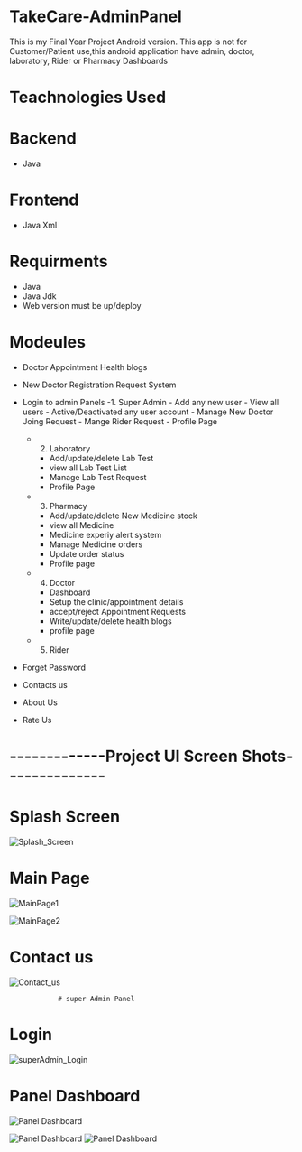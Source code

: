 # TakeCare-AdminPanel
This is my Final Year Project Android version.
This app is not for Customer/Patient use,this android application have admin, doctor, laboratory, Rider or Pharmacy Dashboards 

# Teachnologies Used
# Backend
- Java

# Frontend
- Java Xml

# Requirments
 - Java
 - Java Jdk
 - Web version must be up/deploy
 
  # Modeules
 - Doctor Appointment Health blogs
 - New Doctor Registration Request System
 - Login to admin Panels
     -1.	Super Admin 
       -  Add any new user
       -  View all users
       -  Active/Deactivated any user account
       -  Manage New Doctor Joing Request
       -  Mange Rider Request
       -  Profile Page
       
    - 2.	Laboratory
       - Add/update/delete Lab Test
       - view all Lab Test List
       - Manage Lab Test Request
       - Profile Page
       
    - 3.	Pharmacy
       - Add/update/delete New Medicine stock
       - view all Medicine
       - Medicine experiy alert system
       - Manage Medicine orders
       - Update order status
       - Profile page
    - 4.	Doctor
       - Dashboard
       - Setup the clinic/appointment details
       - accept/reject Appointment Requests
       - Write/update/delete health blogs
       - profile page 
       
    - 5.  Rider
 - Forget Password
 - Contacts us
 - About Us
 - Rate Us
 
# -------------Project UI Screen Shots--------------
# Splash Screen
![Splash_Screen](https://github.com/malikakmal352/TakeCare-AdminPanel/blob/master/Screenshots/1.jpeg?raw=true)

# Main Page
![MainPage1](https://github.com/malikakmal352/TakeCare-AdminPanel/blob/master/Screenshots/2.jpeg?raw=true)

![MainPage2](https://github.com/malikakmal352/TakeCare-AdminPanel/blob/master/Screenshots/3.jpeg?raw=true)


# Contact us
![Contact_us](https://github.com/malikakmal352/TakeCare-AdminPanel/blob/master/Screenshots/4.jpeg?raw=true)

                # super Admin Panel

# Login
![superAdmin_Login](https://github.com/malikakmal352/TakeCare-AdminPanel/blob/master/Screenshots/5.jpeg?raw=true)

# Panel Dashboard

![Panel Dashboard](https://github.com/malikakmal352/TakeCare-AdminPanel/blob/master/Screenshots/10.jpeg?raw=true)

![Panel Dashboard](https://github.com/malikakmal352/TakeCare-AdminPanel/blob/master/Screenshots/7.jpeg?raw=true)
![Panel Dashboard](https://github.com/malikakmal352/TakeCare-AdminPanel/blob/master/Screenshots/9.jpeg?raw=true)


